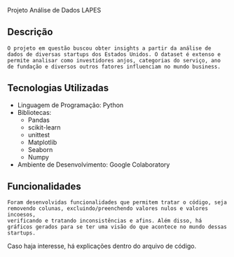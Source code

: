 
Projeto Análise de Dados LAPES

## **Descrição**
    O projeto em questão buscou obter insights a partir da análise de dados de diversas startups dos Estados Unidos. O dataset é extenso e permite analisar como investidores anjos, categorias do serviço, ano de fundação e diversos outros fatores influenciam no mundo business.

## **Tecnologias Utilizadas**
- Linguagem de Programação: Python
- Bibliotecas: 
    - Pandas
    - scikit-learn
    - unittest
    - Matplotlib
    - Seaborn
    - Numpy
- Ambiente de Desenvolvimento: Google Colaboratory

## **Funcionalidades**
    Foram desenvolvidas funcionalidades que permitem tratar o código, seja removendo colunas, excluindo/preenchendo valores nulos e valores incoesos, 
    verificando e tratando inconsistências e afins. Além disso, há gráficos gerados para se ter uma visão do que acontece no mundo dessas startups.
    
   Caso haja interesse, há explicações dentro do arquivo de código.



